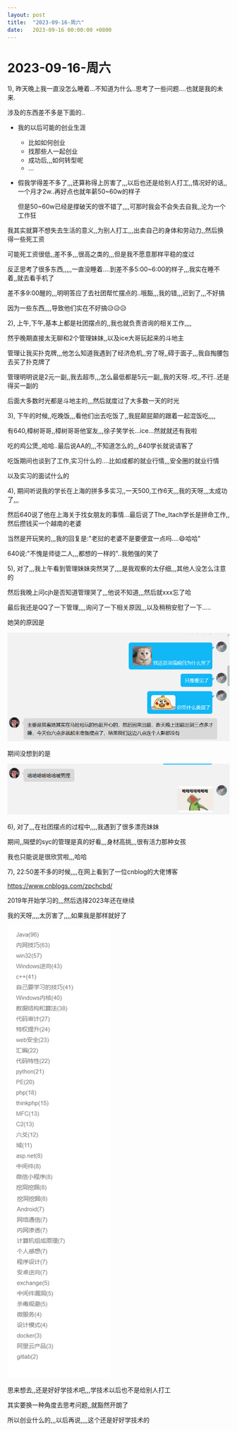 ```yaml
---
layout: post
title:  "2023-09-16-周六"
date:   2023-09-16 00:00:00 +0800
---
```




# 2023-09-16-周六



1), 昨天晚上我一直没怎么睡着...不知道为什么..思考了一些问题....也就是我的未来.

涉及的东西差不多是下面的..

- 我的以后可能的创业生涯
  - 比如如何创业
  - 找那些人一起创业
  - 成功后,,,如何转型呢
  - ...

- 假我学得差不多了,,,还算称得上厉害了,,,以后也还是给别人打工,,情况好的话,,一个月才2w..再好点也就年薪50~60w的样子

  但是50~60w已经是撑破天的很不错了,,,,可那时我会不会失去自我,,沦为一个工作狂



我其实就算不想失去生活的意义,,为别人打工,,,出卖自己的身体和劳动力,,然后换得一些死工资

可能死工资很低,,差不多,,,很高之类的,,,但是我不愿意那样平稳的度过

反正思考了很多东西,,,,,一直没睡着....到差不多5:00~6:00的样子,,,我实在睡不着,,就去看手机了

差不多9:00醒的,,,明明答应了去社团帮忙摆点的..哦豁,,,我的错,,,迟到了,,,不好搞

因为一些东西,,,,导致他们实在不好搞😥😥😥

2), 上午,下午,基本上都是社团摆点的,,我也就负责咨询的相关工作,,,,

然乎晚期直接太无聊和2个管理妹妹,,以及ice大哥玩起来的斗地主

管理让我买扑克牌,,,他怎么知道我遇到了经济危机,,穷了呀,,碍于面子,,,我自掏腰包去买了扑克牌了

管理明明说是2元一副,,我去超市,,,怎么最低都是5元一副,,我的天呀..哎,,不行..还是得买一副的

后面大多数时光都是斗地主的,,,然后就度过了大多数一天的时光



3), 下午的时候,,吃晚饭,,,看他们出去吃饭了,,我屁颠屁颠的跟着一起混饭吃,,,,

有640,樟树哥哥,,樟树哥哥他室友,,,徐子笑学长...ice...然就就还有我啦

吃的鸡公煲,,哈哈..最后说AA的,,,不知道怎么的,,,640学长就说请客了

吃饭期间也谈到了工作,实习什么的....比如成都的就业行情,,,安全圈的就业行情

以及实习的面试什么的



4), 期间听说我的学长在上海的拼多多实习,,一天500,工作6天,,,我的天呀,,,太成功了,,,

然后640说了他在上海关于找女朋友的事情...最后说了The_Itach学长是拼命工作,,然后攒钱买一个越南的老婆

当然是开玩笑的,,,我的回复是:"老挝的老婆不是要便宜一点吗....😄哈哈"

640说:"不愧是师徒二人,,,都想的一样的"..我勉强的笑了



5), 对了,,,我上午看到管理妹妹突然哭了,,,,是我观察的太仔细,,,其他人没怎么注意的

然后我晚上问cjh是否知道管理哭了,,,他说不知道,,,然后就xxx忘了哈

最后我还是QQ了一下管理,,,,询问了一下相关原因,,,以及稍稍安慰了一下.....

她哭的原因是

![image-20230916212059433](https://raw.githubusercontent.com/i1oveyou/2023-year/master/_posts/09.September/img/image-20230916212059433.png)	

期间没想到的是

![image-20230916212031356](https://raw.githubusercontent.com/i1oveyou/2023-year/master/_posts/09.September/img/image-20230916212031356.png)

6), 对了,,,在社团摆点的过程中,,,,我遇到了很多漂亮妹妹

期间,,隔壁的syc的管理是真的好看,,,身材高挑,,,很有活力那种女孩

我也只能说是很欣赏啦,,,哈哈

7), 22:50差不多的时候,,,,在网上看到了一位cnblog的大佬博客

https://www.cnblogs.com/zpchcbd/

2019年开始学习的,,,然后选择2023年还在继续

我的天呀,,,,太厉害了,,,,如果我是那样就好了

![zpchcbd](https://raw.githubusercontent.com/i1oveyou/2023-year/master/_posts/09.September/img/zpchcbd.png)

思来想去,,还是好好学技术吧,,,学技术以后也不是给别人打工

其实要换一种角度去思考问题,,就豁然开朗了

所以创业什么的,,,以后再说,,,,这个还是好好学技术的

